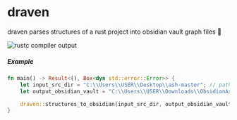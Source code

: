 # draven

draven parses structures of a rust project into obsidian vault graph files 🌟

![rustc compiler output](./preview.gif)

##### Example

```rust
fn main() -> Result<(), Box<dyn std::error::Error>> {
    let input_src_dir = "C:\\Users\\USER\\Desktop\\ash-master"; // path to the rust project
    let output_obsidian_vault = "C:\\Users\\USER\\Downloads\\ObsidianAsh"; // path to the your obsidian vault folder

    draven::structures_to_obsidian(input_src_dir, output_obsidian_vault)
}

```
